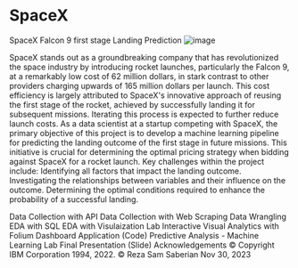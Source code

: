 # SpaceX
SpaceX Falcon 9 first stage Landing Prediction
![image](https://github.com/SamSaberian/SpaceX/assets/107582673/35a805a7-94cc-4226-b004-cd09be4d4121)

SpaceX stands out as a groundbreaking company that has revolutionized the space industry by introducing rocket launches, particularly the Falcon 9, at a remarkably low cost of 62 million dollars, in stark contrast to other providers charging upwards of 165 million dollars per launch. This cost efficiency is largely attributed to SpaceX's innovative approach of reusing the first stage of the rocket, achieved by successfully landing it for subsequent missions. Iterating this process is expected to further reduce launch costs. As a data scientist at a startup competing with SpaceX, the primary objective of this project is to develop a machine learning pipeline for predicting the landing outcome of the first stage in future missions. This initiative is crucial for determining the optimal pricing strategy when bidding against SpaceX for a rocket launch.
Key challenges within the project include:
Identifying all factors that impact the landing outcome.
Investigating the relationships between variables and their influence on the outcome.
Determining the optimal conditions required to enhance the probability of a successful landing.



Data Collection with API
Data Collection with Web Scraping
Data Wrangling
EDA with SQL
EDA with Visulaization Lab
Interactive Visual Analytics with Folium
Dashboard Application (Code)
Predictive Analysis - Machine Learning Lab
Final Presentation (Slide)
Acknowledgements
© Copyright IBM Corporation 1994, 2022.
© Reza Sam Saberian Nov 30, 2023
